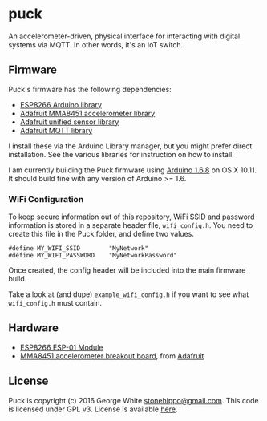 # puck
An accelerometer-driven, physical interface for interacting with digital systems via MQTT. In other words, it's an IoT switch.

## Firmware

Puck's firmware has the following dependencies:

* [ESP8266 Arduino library](https://github.com/esp8266/Arduino)
* [Adafruit MMA8451 accelerometer library](https://github.com/adafruit/Adafruit_MMA8451_Library)
* [Adafruit unified sensor library](https://github.com/adafruit/Adafruit_Sensor)
* [Adafruit MQTT library](https://github.com/adafruit/Adafruit_MQTT_Library)

I install these via the Arduino Library manager, but you might prefer direct installation. See the various libraries for instruction on how to install.

I am currently building the Puck firmware using [Arduino 1.6.8](http://arduino.cc) on OS X 10.11. It should build fine with any version of Arduino >= 1.6.

### WiFi Configuration

To keep secure information out of this repository, WiFi SSID and password information is stored in a separate header file, `wifi_config.h`. You need to create this file in the Puck folder, and define two values.

```
#define MY_WIFI_SSID        "MyNetwork"
#define MY_WIFI_PASSWORD    "MyNetworkPassword"
```

Once created, the config header will be included into the main firmware build.

Take a look at (and dupe) `example_wifi_config.h` if you want to see what `wifi_config.h` must contain.

## Hardware

* [ESP8266 ESP-01 Module](https://github.com/esp8266/esp8266-wiki/wiki/Hardware_versions)
* [MMA8451 accelerometer breakout board](https://www.adafruit.com/products/2019), from [Adafruit](http://adafruit.com)

## License

Puck is copyright (c) 2016 George White <stonehippo@gmail.com>.
This code is licensed under GPL v3. License is available [here](/LICENSE).
